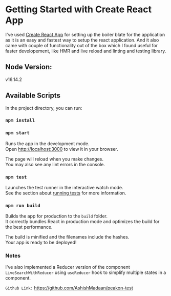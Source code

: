 # Getting Started with Create React App

I've used [Create React App](https://github.com/facebook/create-react-app) for setting up the boiler blate for the application as it is an easy and fastest way to setup the react application. And it also came with couple of functionality out of the box which I found useful for faster developement, like HMR and live reload and linting and testing library.

## Node Version:

v16.14.2

## Available Scripts

In the project directory, you can run:

### `npm install`

### `npm start`

Runs the app in the development mode.\
Open [http://localhost:3000](http://localhost:3000) to view it in your browser.

The page will reload when you make changes.\
You may also see any lint errors in the console.

### `npm test`

Launches the test runner in the interactive watch mode.\
See the section about [running tests](https://facebook.github.io/create-react-app/docs/running-tests) for more information.

### `npm run build`

Builds the app for production to the `build` folder.\
It correctly bundles React in production mode and optimizes the build for the best performance.

The build is minified and the filenames include the hashes.\
Your app is ready to be deployed!

### Notes

I've also implemented a Reducer version of the component `LiveSearchWithReducer` using `useReducer` hook to simplify multiple states in a component.

`Github Link:` https://github.com/AshishMadaan/peakon-test
